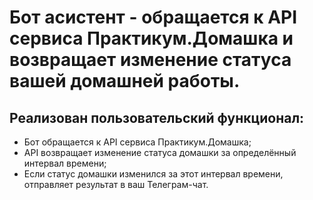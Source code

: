 # Бот асистент - обращается к API сервиса Практикум.Домашка и возвращает изменение статуса вашей домашней работы.

## Реализован пользовательский функционал:
* Бот обращается к API сервиса Практикум.Домашка;
* API возвращает изменение статуса домашки за определённый интервал времени;
* Если статус домашки изменился за этот интервал времени, отправляет результат в ваш Телеграм-чат.

